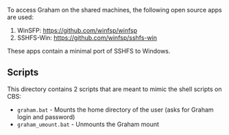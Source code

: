 To access Graham on the shared machines, the following open source apps are used:

1. WinSFP: https://github.com/winfsp/winfsp 
1. SSHFS-Win: https://github.com/winfsp/sshfs-win

These apps contain a minimal port of SSHFS to Windows.

## Scripts

This directory contains 2 scripts that are meant to mimic the shell scripts on CBS:

* `graham.bat` - Mounts the home directory of the user (asks for Graham login and password)
* `graham_umount.bat` - Unmounts the Graham mount